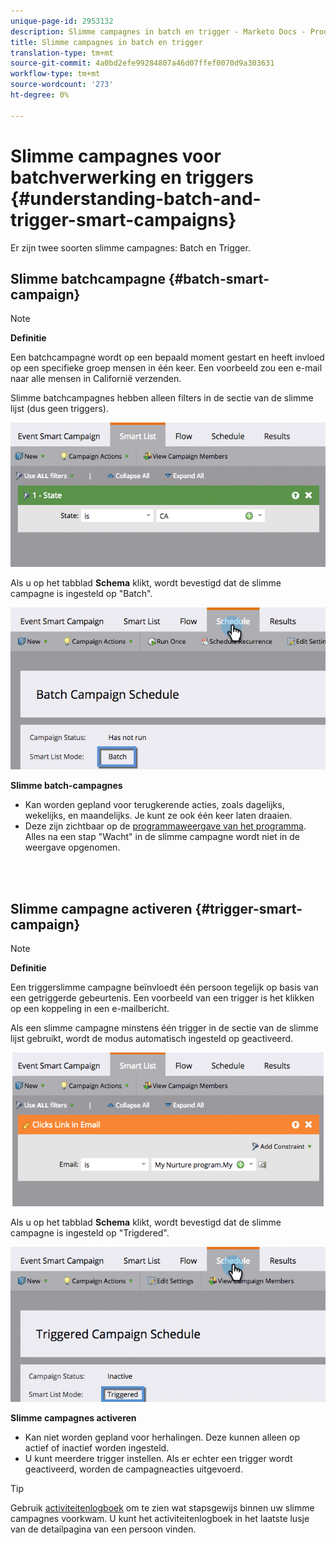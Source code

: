 ```yaml
---
unique-page-id: 2953132
description: Slimme campagnes in batch en trigger - Marketo Docs - Productdocumentatie
title: Slimme campagnes in batch en trigger
translation-type: tm+mt
source-git-commit: 4a0bd2efe99284807a46d07ffef0070d9a303631
workflow-type: tm+mt
source-wordcount: '273'
ht-degree: 0%

---
```



# Slimme campagnes voor batchverwerking en triggers {#understanding-batch-and-trigger-smart-campaigns}

Er zijn twee soorten slimme campagnes: Batch en Trigger.

## Slimme batchcampagne {#batch-smart-campaign}

>[!NOTE]
>
>**Definitie**
>
>Een batchcampagne wordt op een bepaald moment gestart en heeft invloed op een specifieke groep mensen in één keer. Een voorbeeld zou een e-mail naar alle mensen in Californië verzenden.

Slimme batchcampagnes hebben alleen filters in de sectie van de slimme lijst (dus geen triggers).

![](assets/batch-filter.png)

Als u op het tabblad **Schema** klikt, wordt bevestigd dat de slimme campagne is ingesteld op &quot;Batch&quot;.

![](assets/batch-c4.png)

**Slimme batch-campagnes**

* Kan worden gepland voor terugkerende acties, zoals dagelijks, wekelijks, en maandelijks. Je kunt ze ook één keer laten draaien.
* Deze zijn zichtbaar op de [programmaweergave van het programma](/help/marketo/product-docs/core-marketo-concepts/programs/program-schedule-view/navigating-the-program-schedule-view.md). Alles na een stap &quot;Wacht&quot; in de slimme campagne wordt niet in de weergave opgenomen.

<br> 

## Slimme campagne activeren {#trigger-smart-campaign}

>[!NOTE]
>
>**Definitie**
>
>Een triggerslimme campagne beïnvloedt één persoon tegelijk op basis van een getriggerde gebeurtenis. Een voorbeeld van een trigger is het klikken op een koppeling in een e-mailbericht.

Als een slimme campagne minstens één trigger in de sectie van de slimme lijst gebruikt, wordt de modus automatisch ingesteld op geactiveerd.

![](assets/trigger.png)

Als u op het tabblad **Schema** klikt, wordt bevestigd dat de slimme campagne is ingesteld op &quot;Trigdered&quot;.

![](assets/trigger2.png)

**Slimme campagnes activeren**

* Kan niet worden gepland voor herhalingen. Deze kunnen alleen op actief of inactief worden ingesteld.
* U kunt meerdere trigger instellen. Als er echter een trigger wordt geactiveerd, worden de campagneacties uitgevoerd.

>[!TIP]
>
>Gebruik [activiteitenlogboek](/help/marketo/product-docs/core-marketo-concepts/smart-lists-and-static-lists/managing-people-in-smart-lists/locate-the-activity-log-for-a-person.md) om te zien wat stapsgewijs binnen uw slimme campagnes voorkwam. U kunt het activiteitenlogboek in het laatste lusje van de detailpagina van een persoon vinden.
